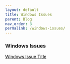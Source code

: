 ```yaml
---
layout: default
title: Windows Issues
parent: Blog
nav_order: 3
permalink: /windows-issues/
---
```


### Windows Issues

[Windows Issue Title](windows-issue-1.md)

